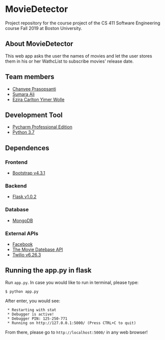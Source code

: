 # MovieDetector

Project repository for the course project of the CS 411 Software Engineering course Fall 2019 at Boston University.

## About MovieDetector

This web app asks the user the names of movies and let the user stores them in his or her WathcList to subscribe movies' release date.

## Team members
* [Chanvee Prasopsanti](https://github.com/cprasop)
* [Sumara Ali](https://github.com/sumara523)
* [Ezira Carlton Yimer Wolle](https://github.com/ezirayw)
## Development Tool

* [Pycharm Professional Edition](https://www.jetbrains.com/pycharm/download/)
* [Python 3.7](https://www.python.org/downloads/release/python-373/)

## Dependences

### Frontend

* [Bootstrap v4.3.1](http://getbootstrap.com/)

### Backend

* [Flask v1.0.2](https://pypi.python.org/pypi/Flask)

### Database

* [MongoDB](https://www.mongodb.com/)

### External APIs

* [Facebook](https://developers.facebook.com/)
* [The Movie Datebase API](https://developers.themoviedb.org/3/search/search-movies)
* [Twilio v6.26.3](https://pypi.org/project/twilio/)

## Running the app.py in flask

Run `app.py`. In case you would like to run in terminal, please type:
 
```
$ python app.py
```

After enter, you would see:


```
 * Restarting with stat
 * Debugger is active!
 * Debugger PIN: 125-250-771
 * Running on http://127.0.0.1:5000/ (Press CTRL+C to quit)
```

From there, please go to `http://localhost:5000/` in any web browser!
